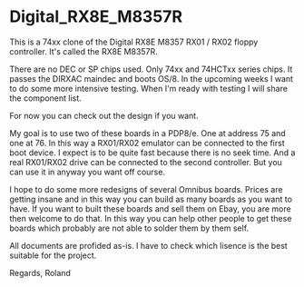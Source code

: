 # Digital_RX8E_M8357R
This is a 74xx clone of the Digital RX8E M8357 RX01 / RX02 floppy controller. It's called the RX8E M8357R.

There are no DEC or SP chips used. Only 74xx and 74HCTxx series chips.
It passes the DIRXAC maindec and boots OS/8. In the upcoming weeks I want to do
some more intensive testing. When I'm ready with testing I will share the component list.

For now you can check out the design if you want.

My goal is to use two of these boards in a PDP8/e. One at address 75 and one at 76.
In this way a RX01/RX02 emulator can be connected to the first boot device. 
I expect is to be quite fast because there is no seek time. And a real RX01/RX02 drive 
can be connected to the second controller. But you can use it in anyway you want off course.

I hope to do some more redesigns of several Omnibus boards. Prices are getting insane
and in this way you can build as many boards as you want to have. If you want to built these
boards and sell them on Ebay, you are more then welcome to do that. In this way you can help
other people to get these boards which probably are not able to solder them by them self.

All documents are profided as-is. I have to check which lisence is the best suitable for the project.

Regards, Roland
